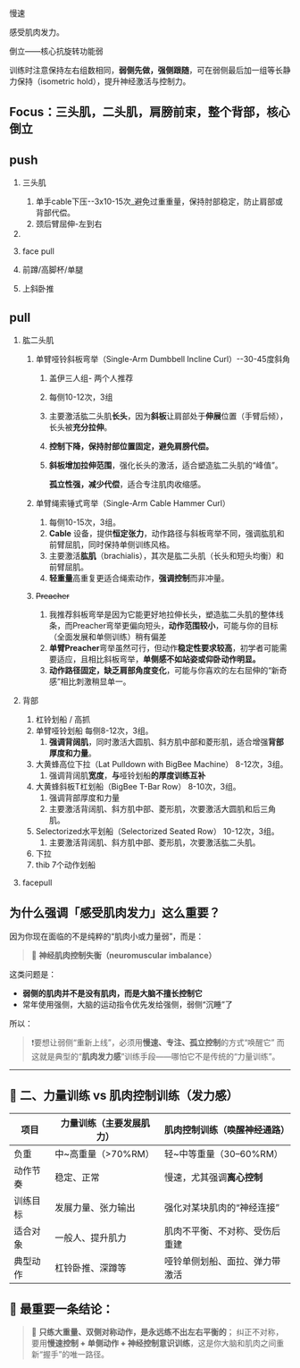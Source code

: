 慢速

感受肌肉发力。

倒立——核心抗旋转功能弱

训练时注意保持左右组数相同，**弱侧先做，强侧跟随**，可在弱侧最后加一组等长静力保持（isometric hold），提升神经激活与控制力。

## Focus：三头肌，二头肌，肩膀前束，整个背部，核心倒立

## push

1. 三头肌
    1. 单手cable下压--3x10-15次_避免过重重量，保持肘部稳定，防止肩部或背部代偿。
    2. 颈后臂屈伸-左到右

2. 
3. face pull
4. 前蹲/高脚杯/单腿
5. 上斜卧推

## pull

1. 肱二头肌

    1. 单臂哑铃斜板弯举（Single-Arm Dumbbell Incline Curl）--30-45度斜角

        1. 盖伊三人组- 两个人推荐

        2. 每侧10-12次，3组

        3. 主要激活肱二头肌**长头**，因为**斜板**让肩部处于**伸展**位置（手臂后倾），长头被**充分拉伸**。

        4. **控制下降，保持肘部位置固定，避免肩膀代偿。**

        5. **斜板增加拉伸范围**，强化长头的激活，适合塑造肱二头肌的“峰值”。

            **孤立性强，减少代偿**，适合专注肌肉收缩感。

    2. 单臂绳索锤式弯举（Single-Arm Cable Hammer Curl）

        1. 每侧10-15次，3组。
        2. **Cable** 设备，提供**恒定张力**，动作路径与斜板弯举不同，强调肱肌和前臂屈肌，同时保持单侧训练风格。
        3. 主要激活**肱肌**（brachialis），其次是肱二头肌（长头和短头均衡）和前臂屈肌。
        4. **轻重量**高重复更适合绳索动作，**强调控制**而非冲量。

    3. ~~Preacher~~

        1. 我推荐斜板弯举是因为它能更好地拉伸长头，塑造肱二头肌的整体线条，而Preacher弯举更偏向短头，**动作范围较小**，可能与你的目标（全面发展和单侧训练）稍有偏差
        2. **单臂Preacher**弯举虽然可行，但动作**稳定性要求较高**，初学者可能需要适应，且相比斜板弯举，**单侧感不如站姿或仰卧动作明显。**
        3. **动作路径固定，缺乏肩部角度变化**，可能与你喜欢的左右屈伸的“新奇感”相比刺激稍显单一。

2. 背部

    1. 杠铃划船 / 高抓
    2. 单臂哑铃划船 每侧8-12次，3组。
        1. **强调背阔肌**，同时激活大圆肌、斜方肌中部和菱形肌，适合增强**背部厚度和力量**。
    3. 大黄蜂高位下拉（Lat Pulldown with BigBee Machine） 8-12次，3组。
        1. 强调背阔肌**宽度**，**与**哑铃划船**的厚度训练互补**
    4. 大黄蜂斜板T杠划船（BigBee T-Bar Row） 8-10次，3组。
        1. 强调背部厚度和力量
        2. 主要激活背阔肌、斜方肌中部、菱形肌，次要激活大圆肌和后三角肌。
    5. Selectorized水平划船（Selectorized Seated Row） 10-12次，3组。
        1. 主要激活背阔肌、斜方肌中部、菱形肌，次要激活肱二头肌。
    6. 下拉
    7. thib 7个动作划船

3. facepull



## 为什么强调「感受肌肉发力」这么重要？

因为你现在面临的不是纯粹的“肌肉小或力量弱”，而是：

> 🎯 **神经肌肉控制失衡（neuromuscular imbalance）**

这类问题是：

- **弱侧的肌肉并不是没有肌肉，而是大脑不擅长控制它**
- 常年使用强侧，大脑的运动指令优先发给强侧，弱侧“沉睡”了

所以：

> ❗要想让弱侧“重新上线”，必须用**慢速、专注、孤立控制**的方式“唤醒它”
>  而这就是典型的“**肌肉发力感**”训练手段——哪怕它不是传统的“力量训练”。

------

## 🧱 二、力量训练 vs 肌肉控制训练（发力感）

| 项目     | 力量训练（主要发展肌力） | 肌肉控制训练（唤醒神经通路）   |
| -------- | ------------------------ | ------------------------------ |
| 负重     | 中~高重量（>70%RM）      | 轻~中等重量（30–60%RM）        |
| 动作节奏 | 稳定、正常               | 慢速，尤其强调**离心控制**     |
| 训练目标 | 发展力量、张力输出       | 强化对某块肌肉的“神经连接”     |
| 适合对象 | 一般人、提升肌力         | 肌肉不平衡、不对称、受伤后重建 |
| 典型动作 | 杠铃卧推、深蹲等         | 哑铃单侧划船、面拉、弹力带激活 |

## 🏁 最重要一条结论：

> 🎯 **只练大重量、双侧对称动作，是永远练不出左右平衡的**；
>  纠正不对称，要用**慢速控制 + 单侧动作 + 神经控制意识训练**，这是你大脑和肌肉之间重新“握手”的唯一路径。